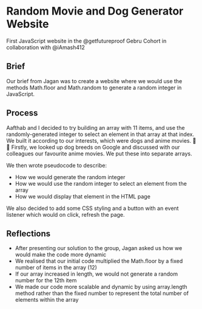 # Random Movie and Dog Generator Website
First JavaScript website in the @getfutureproof Gebru Cohort in collaboration with @iAmash412

## Brief
Our brief from Jagan was to create a website where we would use the methods Math.floor and Math.random to generate a random integer in JavaScript.

## Process
Aafthab and I decided to try building an array with 11 items, and use the randomly-generated integer to select an element in that array at that index.
We built it according to our interests, which were dogs and anime movies. 🐶🍿 
Firstly, we looked up dog breeds on Google and discussed with our colleagues our favourite anime movies. We put these into separate arrays.

We then wrote pseudocode to describe:
- How we would generate the random integer
- How we would use the random integer to select an element from the array
- How we would display that element in the HTML page

We also decided to add some CSS styling and a button with an event listener which would on click, refresh the page.

## Reflections
- After presenting our solution to the group, Jagan asked us how we would make the code more dynamic
- We realised that our initial code multiplied the Math.floor by a fixed number of items in the array (12)
- If our array increased in length, we would not generate a random number for the 12th item
- We made our code more scalable and dynamic by using array.length method rather than the fixed number to represent the total number of elements within the array
